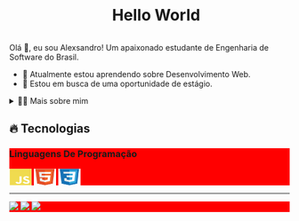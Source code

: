 <!--título-->
<div id="user-content-toc">
  <ul align="center">
    <summary><h1 style="display: inline-block">Hello World</h1></summary>
</div>

<!--Apresentacao-->
<p>
  Olá 👋, eu sou Alexsandro! Um apaixonado estudante de Engenharia de Software do Brasil.
  
- 🌱 Atualmente estou aprendendo sobre Desenvolvimento Web.
- 🔭 Estou em busca de uma oportunidade de estágio.
</p>

<!--Sobre Mim-->
<details>
  <summary>👨‍💻 Mais sobre mim</summary>

  - 💬 Tenho 20 anos e moro no Brasil. Estou cursando Engenharia de Software (4º período), Atualmente desenvolvo na parte de front-end e estou aprendendo a desenvolver UI, Interfaces para jogos na Unity.

  - ⚡ Gosto de ir à academia, estudar tecnologia e explorar projetos criativos, como desenvolvimento de jogos.
</details>

<!--Tecnologias-->

## 🔥 Tecnologias
<div style="flex-basis: 48%; background-color: red; ">
    <h3>Linguagens De Programação </h3>
    <img align="center" alt="Js" height="30" width="40" src="https://raw.githubusercontent.com/devicons/devicon/master/icons/javascript/javascript-plain.svg">
    <img align="center" alt="HTML" height="30" width="40" src="https://raw.githubusercontent.com/devicons/devicon/master/icons/html5/html5-original.svg">
    <img align="center" alt="CSS" height="30" width="40" src="https://raw.githubusercontent.com/devicons/devicon/master/icons/css3/css3-original.svg">
</div>

---
<!-- Links -->
<div style="background-color: red; style="width:10px;" ">
<a href = "https://www.linkedin.com/in/alexbissonho/"><img src="https://img.shields.io/badge/LinkedIn-0077B5?style=for-the-badge&logo=linkedin&logoColor=white" target=:"_blank"></a>
<a href = "https://www.instagram.com/AlexsandroBissonho/"><img src="https://img.shields.io/badge/Instagram-E4405F?style=for-the-badge&logo=instagram&logoColor=white" target=:"_blank"></a>
<a href = "https://mail.google.com/mail/?view=cm&fs=1&to=alexbissonho@gmail.com"><img src="https://img.shields.io/badge/-Gmail-FF0000?style=flat-square&labelColor=FF0000&logo=gmail&logoColor=white" target="_blank" style="width:90px;"></a>
</div>

